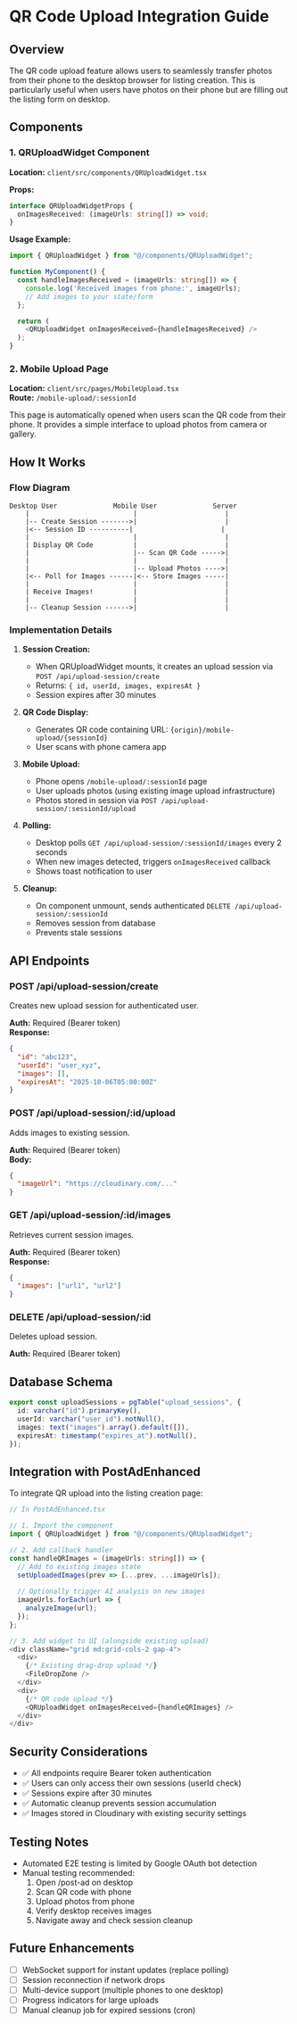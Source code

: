# QR Code Upload Integration Guide

## Overview
The QR code upload feature allows users to seamlessly transfer photos from their phone to the desktop browser for listing creation. This is particularly useful when users have photos on their phone but are filling out the listing form on desktop.

## Components

### 1. QRUploadWidget Component
**Location:** `client/src/components/QRUploadWidget.tsx`

**Props:**
```typescript
interface QRUploadWidgetProps {
  onImagesReceived: (imageUrls: string[]) => void;
}
```

**Usage Example:**
```typescript
import { QRUploadWidget } from "@/components/QRUploadWidget";

function MyComponent() {
  const handleImagesReceived = (imageUrls: string[]) => {
    console.log('Received images from phone:', imageUrls);
    // Add images to your state/form
  };

  return (
    <QRUploadWidget onImagesReceived={handleImagesReceived} />
  );
}
```

### 2. Mobile Upload Page
**Location:** `client/src/pages/MobileUpload.tsx`  
**Route:** `/mobile-upload/:sessionId`

This page is automatically opened when users scan the QR code from their phone. It provides a simple interface to upload photos from camera or gallery.

## How It Works

### Flow Diagram
```
Desktop User              Mobile User              Server
    |                          |                      |
    |-- Create Session ------->|                      |
    |<-- Session ID ----------|                      |
    |                          |                      |
    | Display QR Code          |                      |
    |                          |-- Scan QR Code ----->|
    |                          |                      |
    |                          |-- Upload Photos ---->|
    |<-- Poll for Images ------|<-- Store Images -----|
    |                          |                      |
    | Receive Images!          |                      |
    |                          |                      |
    |-- Cleanup Session ------>|                      |
```

### Implementation Details

1. **Session Creation:**
   - When QRUploadWidget mounts, it creates an upload session via `POST /api/upload-session/create`
   - Returns: `{ id, userId, images, expiresAt }`
   - Session expires after 30 minutes

2. **QR Code Display:**
   - Generates QR code containing URL: `{origin}/mobile-upload/{sessionId}`
   - User scans with phone camera app

3. **Mobile Upload:**
   - Phone opens `/mobile-upload/:sessionId` page
   - User uploads photos (using existing image upload infrastructure)
   - Photos stored in session via `POST /api/upload-session/:sessionId/upload`

4. **Polling:**
   - Desktop polls `GET /api/upload-session/:sessionId/images` every 2 seconds
   - When new images detected, triggers `onImagesReceived` callback
   - Shows toast notification to user

5. **Cleanup:**
   - On component unmount, sends authenticated `DELETE /api/upload-session/:sessionId`
   - Removes session from database
   - Prevents stale sessions

## API Endpoints

### POST /api/upload-session/create
Creates new upload session for authenticated user.

**Auth:** Required (Bearer token)  
**Response:**
```json
{
  "id": "abc123",
  "userId": "user_xyz",
  "images": [],
  "expiresAt": "2025-10-06T05:00:00Z"
}
```

### POST /api/upload-session/:id/upload
Adds images to existing session.

**Auth:** Required (Bearer token)  
**Body:**
```json
{
  "imageUrl": "https://cloudinary.com/..."
}
```

### GET /api/upload-session/:id/images
Retrieves current session images.

**Auth:** Required (Bearer token)  
**Response:**
```json
{
  "images": ["url1", "url2"]
}
```

### DELETE /api/upload-session/:id
Deletes upload session.

**Auth:** Required (Bearer token)

## Database Schema

```typescript
export const uploadSessions = pgTable("upload_sessions", {
  id: varchar("id").primaryKey(),
  userId: varchar("user_id").notNull(),
  images: text("images").array().default([]),
  expiresAt: timestamp("expires_at").notNull(),
});
```

## Integration with PostAdEnhanced

To integrate QR upload into the listing creation page:

```typescript
// In PostAdEnhanced.tsx

// 1. Import the component
import { QRUploadWidget } from "@/components/QRUploadWidget";

// 2. Add callback handler
const handleQRImages = (imageUrls: string[]) => {
  // Add to existing images state
  setUploadedImages(prev => [...prev, ...imageUrls]);
  
  // Optionally trigger AI analysis on new images
  imageUrls.forEach(url => {
    analyzeImage(url);
  });
};

// 3. Add widget to UI (alongside existing upload)
<div className="grid md:grid-cols-2 gap-4">
  <div>
    {/* Existing drag-drop upload */}
    <FileDropZone />
  </div>
  <div>
    {/* QR code upload */}
    <QRUploadWidget onImagesReceived={handleQRImages} />
  </div>
</div>
```

## Security Considerations

- ✅ All endpoints require Bearer token authentication
- ✅ Users can only access their own sessions (userId check)
- ✅ Sessions expire after 30 minutes
- ✅ Automatic cleanup prevents session accumulation
- ✅ Images stored in Cloudinary with existing security settings

## Testing Notes

- Automated E2E testing is limited by Google OAuth bot detection
- Manual testing recommended:
  1. Open /post-ad on desktop
  2. Scan QR code with phone
  3. Upload photos from phone
  4. Verify desktop receives images
  5. Navigate away and check session cleanup

## Future Enhancements

- [ ] WebSocket support for instant updates (replace polling)
- [ ] Session reconnection if network drops
- [ ] Multi-device support (multiple phones to one desktop)
- [ ] Progress indicators for large uploads
- [ ] Manual cleanup job for expired sessions (cron)
